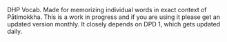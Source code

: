 DHP Vocab. Made for memorizing individual words in exact context of Pātimokkha. This is a work in progress and if you are using it please get an updated version monthly. It closely depends on DPD 1, which gets updated daily.
